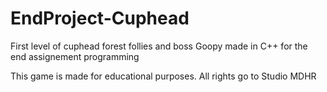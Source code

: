 # EndProject-Cuphead
First level of cuphead forest follies and boss Goopy made in C++ for the end assignement programming

This game is made for educational purposes.
All rights go to Studio MDHR
